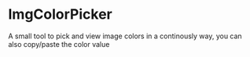# ImgColorPicker

  A small tool to pick and view image colors in a continously way, you can also copy/paste the color value
  
